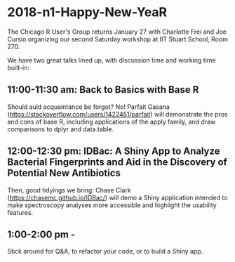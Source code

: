 # 2018-n1-Happy-New-YeaR

The Chicago R User's Group returns January 27 with Charlotte Frei and Joe Cursio organizing our second Saturday workshop at IIT Stuart School, Room 270.

We have two great talks lined up, with discussion time and working time built-in:

## 11:00-11:30 am: Back to Basics with Base R

Should auld acquaintance be forgot? No! Parfait Gasana (https://stackoverflow.com/users/1422451/parfait) will demonstrate the pros and cons of base R, including applications of the apply family, and draw comparisons to dplyr and data.table.

## 12:00-12:30 pm: IDBac: A Shiny App to Analyze Bacterial Fingerprints and Aid in the Discovery of Potential New Antibiotics

Then, good tidyings we bring: Chase Clark (https://chasemc.github.io/IDBac/) will demo a Shiny application intended to make spectroscopy analyses more accessible and highlight the usability features.

## 1:00-2:00 pm - 
Stick around for Q&A, to refactor your code, or to build a Shiny app.

